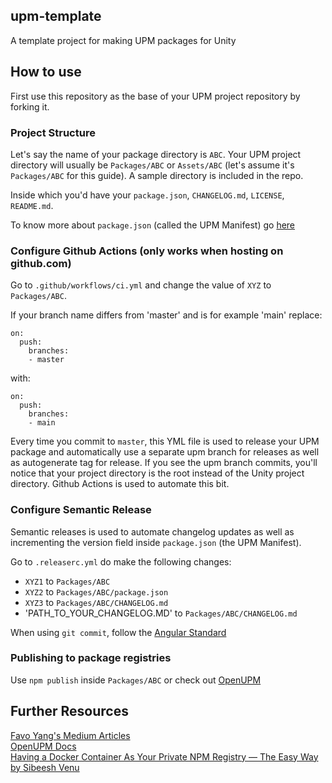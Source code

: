 ## upm-template
A template project for making UPM packages for Unity

## How to use

First use this repository as the base of your UPM project repository by forking it.

### __Project Structure__ 
Let's say the name of your package directory is `ABC`. Your UPM project directory will usually be `Packages/ABC` or `Assets/ABC` (let's assume it's `Packages/ABC` for this guide). A sample directory is included in the repo.

Inside which you'd have your `package.json`, `CHANGELOG.md`, `LICENSE`, `README.md`.

To know more about `package.json` (called the UPM Manifest) go [here](https://docs.unity3d.com/Manual/upm-manifestPkg.html)

### __Configure Github Actions (only works when hosting on github.com)__
Go to `.github/workflows/ci.yml` and change the value of `XYZ` to `Packages/ABC`. 

If your branch name differs from 'master' and is for example 'main' replace:
```
on:
  push:
    branches:
    - master
```
with:
```
on:
  push:
    branches:
    - main
```

Every time you commit to `master`, this YML file is used to release your UPM package and automatically use a separate upm branch for releases as well as autogenerate tag for release. If you see the upm branch commits, you'll notice that your project directory is the root instead of the Unity project directory. Github Actions is used to automate this bit.

### __Configure Semantic Release__
Semantic releases is used to automate changelog updates as well as incrementing the version field inside `package.json` (the UPM Manifest). 

Go to `.releaserc.yml` do make the following changes:

* `XYZ1` to `Packages/ABC`
* `XYZ2` to `Packages/ABC/package.json`
* `XYZ3` to `Packages/ABC/CHANGELOG.md`
* 'PATH_TO_YOUR_CHANGELOG.MD' to `Packages/ABC/CHANGELOG.md`

When using `git commit`, follow the [Angular Standard](https://github.com/angular/angular/blob/master/CONTRIBUTING.md#commit)

### __Publishing to package registries__
Use `npm publish` inside `Packages/ABC` or check out [OpenUPM](https://openupm.com/docs/#how-it-works)  

## Further Resources
[Favo Yang's Medium Articles](https://medium.com/@favoyang)  
[OpenUPM Docs](https://openupm.com/docs/)  
[Having a Docker Container As Your Private NPM Registry — The Easy Way by Sibeesh Venu](https://medium.com/better-programming/having-a-docker-container-as-your-private-npm-registry-the-easy-way-68159fa94cc4)  
